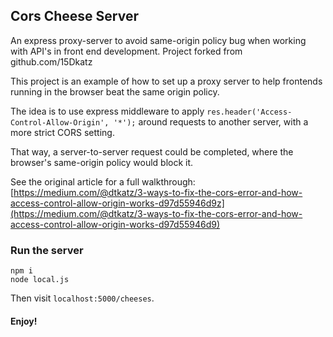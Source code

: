 ## Cors Cheese Server
An express proxy-server to avoid same-origin policy bug when working with API's in front end development. Project forked from github.com/15Dkatz

This project is an example of how to set up a proxy server to help frontends running in the browser beat the same origin policy.

The idea is to use express middleware to apply `res.header('Access-Control-Allow-Origin', '*');` around requests to another server, with a more strict CORS setting.

That way, a server-to-server request could be completed, where the browser's same-origin policy would block it.

See the original article for a full walkthrough: [https://medium.com/@dtkatz/3-ways-to-fix-the-cors-error-and-how-access-control-allow-origin-works-d97d55946d9z](https://medium.com/@dtkatz/3-ways-to-fix-the-cors-error-and-how-access-control-allow-origin-works-d97d55946d9)

### Run the server
```
npm i
node local.js
```

Then visit `localhost:5000/cheeses`.

#### Enjoy!
